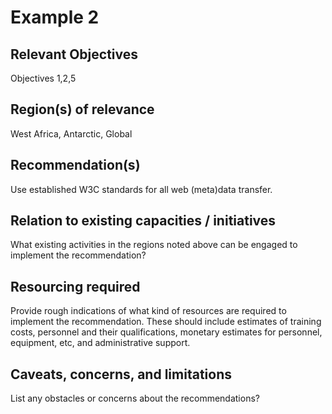 # Example 2

## Relevant Objectives

Objectives 1,2,5

## Region(s) of relevance

West Africa, Antarctic, Global

## Recommendation(s)

Use established W3C standards for all web (meta)data transfer. 



## Relation to existing capacities / initiatives

What existing activities in the regions noted above can be engaged to implement the recommendation?

## Resourcing required

Provide rough indications of what kind of resources are required to implement the recommendation. 
These should include estimates of training costs, personnel and their qualifications, monetary estimates for personnel, equipment, etc, and administrative support. 

## Caveats, concerns, and limitations 

List any obstacles or concerns about the recommendations?

